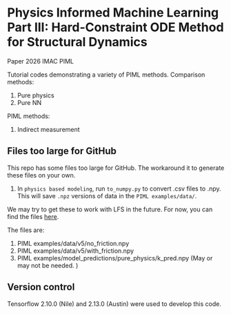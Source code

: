 # Physics Informed Machine Learning Part III: Hard-Constraint ODE Method for Structural Dynamics
Paper 2026 IMAC PIML

Tutorial codes demonstrating a variety of PIML methods.
Comparison methods:
1. Pure physics
1. Pure NN

PIML methods:
1. Indirect measurement

## Files too large for GitHub
This repo has some files too large for GitHub. The workaround it to generate these files on your own. 
1. In `physics based modeling`, run `to_numpy.py` to convert .csv files to .npy. This will save `.npz` versions of data in the `PIML examples/data/`.

We may try to get these to work with LFS in the future. For now, you can find the files [here](https://www.dropbox.com/scl/fo/p7u6dwy1t8o83hk3dgnlz/AO3S344MKnTcE55aHe9J2Gs?rlkey=6aor3ivq2wrm9j06h62nnedgn&dl=0).

The files are:
1. PIML examples/data/v5/no_friction.npy
1. PIML examples/data/v5/with_friction.npy
1. PIML examples/model_predictions/pure_physics/k_pred.npy (May or may not be needed. )


## Version control
Tensorflow 2.10.0 (Nile) and 2.13.0 (Austin) were used to develop this code.


